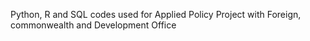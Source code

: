 Python, R and SQL codes used for Applied Policy Project with Foreign, commonwealth and Development Office
